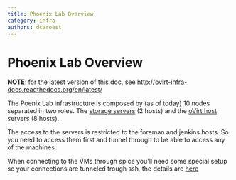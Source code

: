 ```yaml
---
title: Phoenix Lab Overview
category: infra
authors: dcaroest
---
```


# Phoenix Lab Overview

**NOTE**: for the latest version of this doc, see <http://ovirt-infra-docs.readthedocs.org/en/latest/>

The Poenix Lab infrastructure is composed by (as of today) 10 nodes separated in two roles. The [storage servers](/develop/infra/phoenix-lab-storage-hosts.html) (2 hosts) and the [oVirt host](/develop/infra/phoenix-lab-hosts.html) servers (8 hosts).

The access to the servers is restricted to the foreman and jenkins hosts. So you need to access them first and tunnel through to be able to access any of the machines.

When connecting to the VMs through spice you'll need some special setup so your connections are tunneled trough ssh, the details are [here](/develop/infra/phoenix-lab-ssh-spice-tunnel.html)

